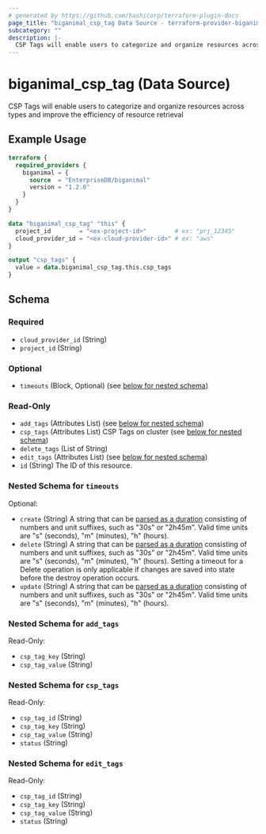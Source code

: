 ```yaml
---
# generated by https://github.com/hashicorp/terraform-plugin-docs
page_title: "biganimal_csp_tag Data Source - terraform-provider-biganimal"
subcategory: ""
description: |-
  CSP Tags will enable users to categorize and organize resources across types and improve the efficiency of resource retrieval
---
```


# biganimal_csp_tag (Data Source)

CSP Tags will enable users to categorize and organize resources across types and improve the efficiency of resource retrieval

## Example Usage

```terraform
terraform {
  required_providers {
    biganimal = {
      source  = "EnterpriseDB/biganimal"
      version = "1.2.0"
    }
  }
}

data "biganimal_csp_tag" "this" {
  project_id        = "<ex-project-id>"        # ex: "prj_12345"
  cloud_provider_id = "<ex-cloud-provider-id>" # ex: "aws"
}

output "csp_tags" {
  value = data.biganimal_csp_tag.this.csp_tags
}
```

<!-- schema generated by tfplugindocs -->
## Schema

### Required

- `cloud_provider_id` (String)
- `project_id` (String)

### Optional

- `timeouts` (Block, Optional) (see [below for nested schema](#nestedblock--timeouts))

### Read-Only

- `add_tags` (Attributes List) (see [below for nested schema](#nestedatt--add_tags))
- `csp_tags` (Attributes List) CSP Tags on cluster (see [below for nested schema](#nestedatt--csp_tags))
- `delete_tags` (List of String)
- `edit_tags` (Attributes List) (see [below for nested schema](#nestedatt--edit_tags))
- `id` (String) The ID of this resource.

<a id="nestedblock--timeouts"></a>
### Nested Schema for `timeouts`

Optional:

- `create` (String) A string that can be [parsed as a duration](https://pkg.go.dev/time#ParseDuration) consisting of numbers and unit suffixes, such as "30s" or "2h45m". Valid time units are "s" (seconds), "m" (minutes), "h" (hours).
- `delete` (String) A string that can be [parsed as a duration](https://pkg.go.dev/time#ParseDuration) consisting of numbers and unit suffixes, such as "30s" or "2h45m". Valid time units are "s" (seconds), "m" (minutes), "h" (hours). Setting a timeout for a Delete operation is only applicable if changes are saved into state before the destroy operation occurs.
- `update` (String) A string that can be [parsed as a duration](https://pkg.go.dev/time#ParseDuration) consisting of numbers and unit suffixes, such as "30s" or "2h45m". Valid time units are "s" (seconds), "m" (minutes), "h" (hours).


<a id="nestedatt--add_tags"></a>
### Nested Schema for `add_tags`

Read-Only:

- `csp_tag_key` (String)
- `csp_tag_value` (String)


<a id="nestedatt--csp_tags"></a>
### Nested Schema for `csp_tags`

Read-Only:

- `csp_tag_id` (String)
- `csp_tag_key` (String)
- `csp_tag_value` (String)
- `status` (String)


<a id="nestedatt--edit_tags"></a>
### Nested Schema for `edit_tags`

Read-Only:

- `csp_tag_id` (String)
- `csp_tag_key` (String)
- `csp_tag_value` (String)
- `status` (String)
